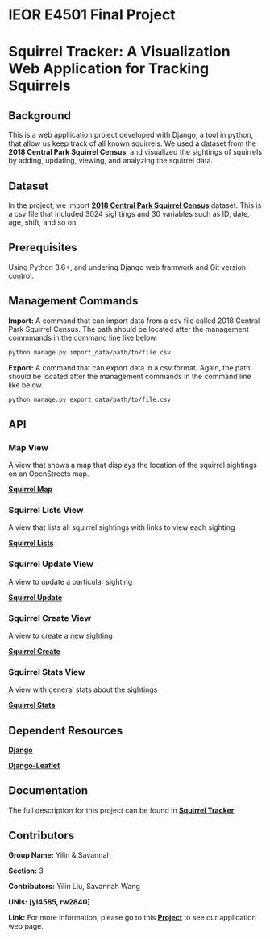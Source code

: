 # IEOR E4501 Final Project 
# Squirrel Tracker: A Visualization Web Application for Tracking Squirrels 
## Background 
This is a web appllication project developed with Django, a tool in python, that allow us keep track of all known squirrels. We used a dataset from the **2018 Central Park Squirrel Census**, and visualized the sightings of squirrels by adding, updating, viewing, and analyzing the squirrel data.  

## Dataset
In the project, we import [**2018 Central Park Squirrel Census**](https://data.cityofnewyork.us/Environment/2018-Central-Park-Squirrel-Census-Squirrel-Data/vfnx-vebw) dataset. This is a csv file that included 3024 sightings and 30 variables such as ID, date, age, shift, and so on. 

## Prerequisites
Using Python 3.6+, and undering Django web framwork and Git version control.

## Management Commands 
**Import:** 
A command that can import data from a csv file called 2018 Central Park Squirrel Census. The path should be located after the management commmands in the command line like below.

```sh
python manage.py import_data/path/to/file.csv
```

**Export:**
A command that can export data in a csv format. Again, the path should be located after the management commands in the command line like below.

```sh
python manage.py export_data/path/to/file.csv
```

## API

### Map View
A view that shows a map that displays the location of the squirrel sightings on an OpenStreets map. 

[**Squirrel Map**](https:)

### Squirrel Lists View
A view that lists all squirrel sightings with links to view each sighting 

[**Squirrel Lists**](https:)

### Squirrel Update View 
A view to update a particular sighting 

[**Squirrel Update**](https:)

### Squirrel Create View
A view to create a new sighting 

[**Squirrel Create**](https:)

### Squirrel Stats View 
A view with general stats about the sightings 

[**Squirrel Stats**](https:)

## Dependent Resources
[**Django**](https://www.djangoproject.com/)

[**Django-Leaflet**](https://django-leaflet.readthedocs.io/en/latest/)

## Documentation 
The full description for this project can be found in [**Squirrel Tracker**](https://docs.google.com/document/d/1SPv3fMDKiemrR86rD-S9ecvI2npz3PljDzwCfxK2x5g/edit)

## Contributors 
**Group Name:** Yilin & Savannah 

**Section:** 3 

**Contributors:** Yilin Liu, Savannah Wang 

**UNIs:** **[yl4585, rw2840]**

**Link:** For more information, please go to this [**Project**]() to see our application web page. 
